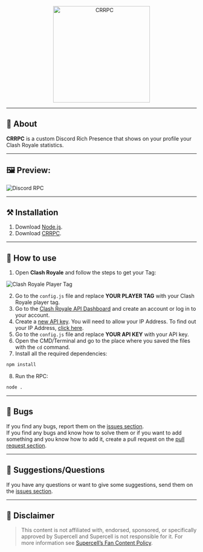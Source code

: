 <div align="center">
	<p>
		<a target="_blank" href="https://github.com/Fastxyz/CRRPC" title="CRRPC">
			<img src="https://i.imgur.com/NAHF4xW.png" width="256" alt="CRRPC" draggable="false">
		</a>
	</p>
</div>

<hr>

## **📙 About**

**CRRPC** is a custom Discord Rich Presence that shows on your profile your Clash Royale statistics.

<hr>

## **🖼️ Preview:**

<img src="https://i.imgur.com/AJKxgoD.png" alt="Discord RPC" draggable="false">

<hr>

## **⚒️ Installation**

1. Download [Node.js](https://nodejs.org/en/download).
2. Download [CRRPC](https://github.com/Fastxyz/CRRPC/archive/refs/heads/main.zip).

<hr>

## **🚀 How to use**

1. Open **Clash Royale** and follow the steps to get your Tag:

  <img src="https://i.imgur.com/cNAM0nV.gif" alt="Clash Royale Player Tag" draggable="false">

2. Go to the `config.js` file and replace **YOUR PLAYER TAG** with your Clash Royale player tag.
3. Go to the [Clash Royale API Dashboard](https://developer.clashroyale.com) and create an account or log in to your account.
4. Create a [new API key](https://developer.clashroyale.com/#/new-key). You will need to allow your IP Address. To find out your IP Address, [click here](https://nordvpn.com/what-is-my-ip).
5. Go to the `config.js` file and replace **YOUR API KEY** with your API key.
6. Open the CMD/Terminal and go to the place where you saved the files with the `cd` command.
7. Install all the required dependencies:

```cmd
npm install
```

8. Run the RPC:

```cmd
node .
```

<hr>

## 🐛 **Bugs**

If you find any bugs, report them on the [issues section](https://github.com/Fastxyz/CRRPC/issues).</br>If you find any bugs and know how to solve them or if you want to add something and you know how to add it, create a pull request on the [pull request section](https://github.com/Fastxyz/CRRPC/pulls).

<hr>

## 💁 **Suggestions/Questions**

If you have any questions or want to give some suggestions, send them on the [issues section](https://github.com/Fastxyz/CRRPC/issues).

<hr>

## 📌 **Disclaimer**

> This content is not affiliated with, endorsed, sponsored, or specifically approved by Supercell and Supercell is not responsible for it. For more information see [Supercell’s Fan Content Policy](https://supercell.com/fan-content-policy).